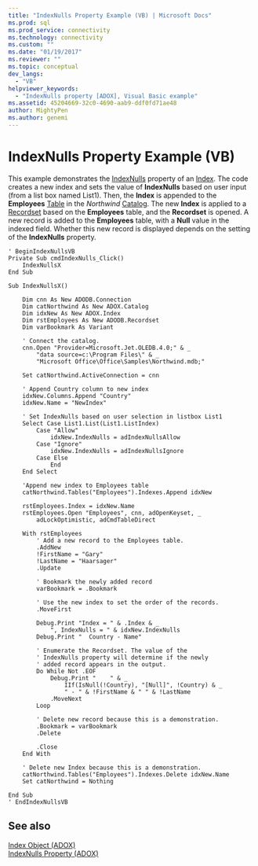 ```yaml
---
title: "IndexNulls Property Example (VB) | Microsoft Docs"
ms.prod: sql
ms.prod_service: connectivity
ms.technology: connectivity
ms.custom: ""
ms.date: "01/19/2017"
ms.reviewer: ""
ms.topic: conceptual
dev_langs: 
  - "VB"
helpviewer_keywords: 
  - "IndexNulls property [ADOX], Visual Basic example"
ms.assetid: 45204669-32c0-4690-aab9-ddf0fd71ae48
author: MightyPen
ms.author: genemi
---
```

# IndexNulls Property Example (VB)
This example demonstrates the [IndexNulls](../../../ado/reference/adox-api/indexnulls-property-adox.md) property of an [Index](../../../ado/reference/adox-api/index-object-adox.md). The code creates a new index and sets the value of **IndexNulls** based on user input (from a list box named List1). Then, the **Index** is appended to the **Employees** [Table](../../../ado/reference/adox-api/table-object-adox.md) in the *Northwind* [Catalog](../../../ado/reference/adox-api/catalog-object-adox.md). The new **Index** is applied to a [Recordset](../../../ado/reference/ado-api/recordset-object-ado.md) based on the **Employees** table, and the **Recordset** is opened. A new record is added to the **Employees** table, with a **Null** value in the indexed field. Whether this new record is displayed depends on the setting of the **IndexNulls** property.  
  
```  
' BeginIndexNullsVB  
Private Sub cmdIndexNulls_Click()  
    IndexNullsX  
End Sub  
  
Sub IndexNullsX()  
  
    Dim cnn As New ADODB.Connection  
    Dim catNorthwind As New ADOX.Catalog  
    Dim idxNew As New ADOX.Index  
    Dim rstEmployees As New ADODB.Recordset  
    Dim varBookmark As Variant  
  
    ' Connect the catalog.  
    cnn.Open "Provider=Microsoft.Jet.OLEDB.4.0;" & _  
        "data source=c:\Program Files\" & _  
        "Microsoft Office\Office\Samples\Northwind.mdb;"  
  
    Set catNorthwind.ActiveConnection = cnn  
  
    ' Append Country column to new index  
    idxNew.Columns.Append "Country"  
    idxNew.Name = "NewIndex"  
  
    ' Set IndexNulls based on user selection in listbox List1  
    Select Case List1.List(List1.ListIndex)  
        Case "Allow"  
            idxNew.IndexNulls = adIndexNullsAllow  
        Case "Ignore"  
            idxNew.IndexNulls = adIndexNullsIgnore  
        Case Else  
            End  
    End Select  
  
    'Append new index to Employees table  
    catNorthwind.Tables("Employees").Indexes.Append idxNew  
  
    rstEmployees.Index = idxNew.Name  
    rstEmployees.Open "Employees", cnn, adOpenKeyset, _  
        adLockOptimistic, adCmdTableDirect  
  
    With rstEmployees  
        ' Add a new record to the Employees table.  
        .AddNew  
        !FirstName = "Gary"  
        !LastName = "Haarsager"  
        .Update  
  
        ' Bookmark the newly added record  
        varBookmark = .Bookmark  
  
        ' Use the new index to set the order of the records.  
        .MoveFirst  
  
        Debug.Print "Index = " & .Index & _  
            ", IndexNulls = " & idxNew.IndexNulls  
        Debug.Print "  Country - Name"  
  
        ' Enumerate the Recordset. The value of the  
        ' IndexNulls property will determine if the newly  
        ' added record appears in the output.  
        Do While Not .EOF  
            Debug.Print "    " & _  
                IIf(IsNull(!Country), "[Null]", !Country) & _  
                " - " & !FirstName & " " & !LastName  
            .MoveNext  
        Loop  
  
        ' Delete new record because this is a demonstration.  
        .Bookmark = varBookmark  
        .Delete  
  
        .Close  
    End With  
  
    ' Delete new Index because this is a demonstration.  
    catNorthwind.Tables("Employees").Indexes.Delete idxNew.Name  
    Set catNorthwind = Nothing  
  
End Sub  
' EndIndexNullsVB  
```  
  
## See also  
 [Index Object (ADOX)](../../../ado/reference/adox-api/index-object-adox.md)   
 [IndexNulls Property (ADOX)](../../../ado/reference/adox-api/indexnulls-property-adox.md)
